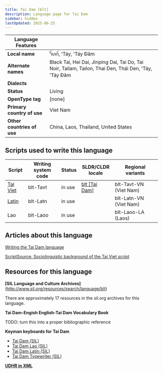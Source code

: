 ```yaml
---
title: Tai Dam [blt]
description: Language page for Tai Dam
sidebar: hidden
lastUpdated: 2025-06-25
---
```


**Language Features** |     |
--------------------- | --- |
**Local name** | ꪼꪕꪒꪾ, ꞌTáy, ꞌTáy Ðăm    
**Alternate names** | Black Tai, Hei Dai, Jinping Dai, Tai Do, Tai Noir, Tailam, Tailon, Thai Den, Thái Den, ꞌTáy, ꞌTáy Ðăm
**Dialects** | |
**Status** | Living |
**OpenType tag** | [none] |
**Primary country of use** | Viet Nam |
**Other countries of use** | China, Laos, Thailand, United States |

## Scripts used to write this language

Script | Writing system<br>code | Status | SLDR/CLDR<br>locale | Regional<br>variants |
-------- | ---------------------- | ------ | ------------------- | -------------------- |
[Tai Viet](writingsystems.info/scrlang/script-tavt) | blt-Tavt | in use | [blt \[Tai Dam\]](https://unicode.org/cldr/charts/47/summary/blt.html) | blt-Tavt-VN (Viet Nam) |
[Latin](writingsystems.info/scrlang/script-latn) | blt-Latn | in use | | blt-Latn-VN (Viet Nam) |
Lao | blt-Laoo | in use | | blt-Laoo-LA (Laos) |

## Articles about this language

[Writing the Tai Dam language](writingsystems.info/scrlang/articles/writing-tai-dam-language)

[ScriptSource: Sociolinguistic background of the Tai Viet script](https://scriptsource.org/cms/scripts/page.php?item_id=entry_detail&uid=67379a5c7f)

## Resources for this language

**[SIL Language and Culture Archives]**(http://www.sil.org/resources/search/language/blt)

There are approximately 17 resources in the sil.org archives for this language.

**Tai Dam-Engish English-Tai Dam Vocabulary Book**

TODO: turn this into a proper bibliographic reference

**Keyman keyboards for Tai Dam**

* [Tai Dam (SIL)](https://keyman.com/keyboards/sil_tai_dam)
* [Tai Dam Lao (SIL)](https://keyman.com/keyboards/sil_tai_dam_lao)
* [Tai Dam Latin (SIL)](https://keyman.com/keyboards/sil_tai_dam_latin)
* [Tai Dam Typewriter (SIL)](https://keyman.com/keyboards/sil_tai_dam_typewriter)

[**UDHR in XML**](http://efele.net/udhr/d/udhr_blt.txt)
